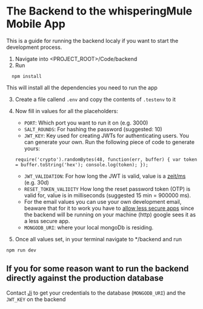 # The Backend to the whisperingMule Mobile App

This is a guide for running the backend localy if you want to start the development process.

1. Navigate into <PROJECT_ROOT>/Code/backend
2. Run

```
  npm install
```

This will install all the dependencies you need to run the app

3. Create a file callend `.env` and copy the contents of `.testenv` to it
4. Now fill in values for all the placeholders:

   - `PORT`: Which port you want to run it on (e.g. 3000)
   - `SALT_ROUNDS`: For hashing the password (suggested: 10)
   - `JWT_KEY`: Key used for creating JWTs for authenticating users. You can generate your own. Run the following piece of code to generate yours:

   ```
   require('crypto').randomBytes(48, function(err, buffer) { var token = buffer.toString('hex'); console.log(token); });
   ```

   - `JWT_VALIDATION`: For how long the JWT is valid, value is a [zeit/ms](https://github.com/zeit/ms) (e.g. 30d)
   - `RESET_TOKEN_VALIDITY` How long the reset password token (OTP) is valid for, value is in milliseconds (suggested 15 min = 900000 ms).
   - For the email values you can use your own development email, beaware that for it to work you have to [allow less secure apps](https://hotter.io/docs/email-accounts/secure-app-gmail/) since the backend will be running on your machine (http) google sees it as a less secure app.
   - `MONGODB_URI`: where your local mongoDb is residing.

5) Once all values set, in your terminal navigate to \*/backend and run

```
npm run dev
```

## If you for some reason want to run the backend directly against the production database

Contact [Ji](https://github.com/JiDarwish) to get your credentials to the database (`MONGODB_URI`) and the `JWT_KEY` on the backend
